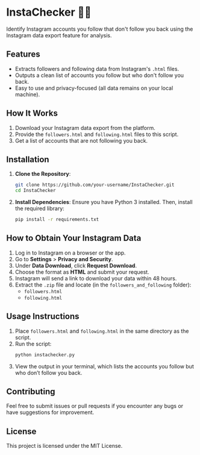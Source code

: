 # **InstaChecker 🕵🏻**

Identify Instagram accounts you follow that don't follow you back using the Instagram data export feature for analysis.

## **Features**
- Extracts followers and following data from Instagram's `.html` files.
- Outputs a clean list of accounts you follow but who don't follow you back.
- Easy to use and privacy-focused (all data remains on your local machine).


## **How It Works**
1. Download your Instagram data export from the platform.
2. Provide the `followers.html` and `following.html` files to this script.
3. Get a list of accounts that are not following you back.


## **Installation**
1. **Clone the Repository**:
   ```bash
   git clone https://github.com/your-username/InstaChecker.git
   cd InstaChecker
   ```

2. **Install Dependencies**:
   Ensure you have Python 3 installed. Then, install the required library:
   ```bash
   pip install -r requirements.txt
   ```

## **How to Obtain Your Instagram Data**
1. Log in to Instagram on a browser or the app.
2. Go to **Settings** > **Privacy and Security**.
3. Under **Data Download**, click **Request Download**.
4. Choose the format as **HTML** and submit your request.
5. Instagram will send a link to download your data within 48 hours.
6. Extract the `.zip` file and locate (in the `followers_and_following` folder):
   - `followers.html`
   - `following.html`

## **Usage Instructions**
1. Place `followers.html` and `following.html` in the same directory as the script.
2. Run the script:
   ```bash
   python instachecker.py
   ```
3. View the output in your terminal, which lists the accounts you follow but who don’t follow you back.

## **Contributing**
Feel free to submit issues or pull requests if you encounter any bugs or have suggestions for improvement.

## **License**
This project is licensed under the MIT License.